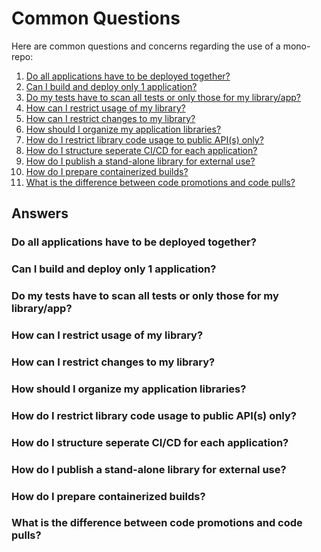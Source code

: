 # Common Questions

Here are common questions and concerns regarding the use of a mono-repo:

1. [Do all applications have to be deployed together?](#1)
1. [Can I build and deploy only 1 application?](#2)
1. [Do my tests have to scan all tests or only those for my library/app?](#3)
1. [How can I restrict usage of my library?](#4)
1. [How can I restrict changes to my library?](#5)
1. [How should I organize my application libraries?](#6)
1. [How do I restrict library code usage to public API(s) only?](#7)
1. [How do I structure seperate CI/CD for each application?](#8)
1. [How do I publish a stand-alone library for external use?](#9)
1. [How do I prepare containerized builds?](#10)
1. [What is the difference between code promotions and code pulls?](#11)

## Answers

<a name="1"></a>

### Do all applications have to be deployed together?

<a name="2"></a>

### Can I build and deploy only 1 application?

<a name="3"></a>

### Do my tests have to scan all tests or only those for my library/app?

<a name="4"></a>

### How can I restrict usage of my library?

<a name="5"></a>

### How can I restrict changes to my library?

<a name="6"></a>

### How should I organize my application libraries?

<a name="7"></a>

### How do I restrict library code usage to public API(s) only?

<a name="8"></a>

### How do I structure seperate CI/CD for each application?

<a name="9"></a>

### How do I publish a stand-alone library for external use?

<a name="10"></a>

### How do I prepare containerized builds?

<a name="11"></a>

### What is the difference between code promotions and code pulls?
